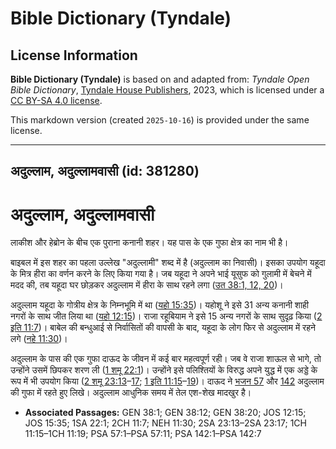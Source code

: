 # Bible Dictionary (Tyndale)

## License Information

**Bible Dictionary (Tyndale)** is based on and adapted from: _Tyndale Open Bible Dictionary_, [Tyndale House Publishers](https://tyndaleopenresources.com/), 2023, which is licensed under a [CC BY-SA 4.0 license](https://creativecommons.org/licenses/by-sa/4.0/legalcode.en).

This markdown version (created `2025-10-16`) is provided under the same license.



--------------------------------

## अदुल्लाम, अदुल्लामवासी (id: 381280)

अदुल्लाम, अदुल्लामवासी
======================

लाकीश और हेब्रोन के बीच एक पुराना कनानी शहर। यह पास के एक गुफा क्षेत्र का नाम भी है।

बाइबल में इस शहर का पहला उल्लेख "अदुल्लामी" शब्द में है (अदुल्लाम का निवासी)। इसका उपयोग यहूदा के मित्र हीरा का वर्णन करने के लिए किया गया है। जब यहूदा ने अपने भाई यूसुफ को गुलामी में बेचने में मदद की, तब यहूदा घर छोड़कर अदुल्लाम में हीरा के साथ रहने लगा ([उत 38:1, 12, 20](https://ref.ly/Gen38:1,Gen38:12,Gen38:20))।

अदुल्लाम यहूदा के गोत्रीय क्षेत्र के निम्नभूमि में था ([यहो 15:35](https://ref.ly/Josh15:35))। यहोशू ने इसे 31 अन्य कनानी शाही नगरों के साथ जीत लिया था ([यहो 12:15](https://ref.ly/Josh12:15))। राजा रहूबियाम ने इसे 15 अन्य नगरों के साथ सुदृढ़ किया ([2 इति 11:7](https://ref.ly/2Chr11:7))। बाबेल की बन्धुआई से निर्वासितों की वापसी के बाद, यहूदा के लोग फिर से अदुल्लाम में रहने लगे ([नहे 11:30](https://ref.ly/Neh11:30))।

अदुल्लाम के पास की एक गुफा दाऊद के जीवन में कई बार महत्वपूर्ण रही। जब वे राजा शाऊल से भागे, तो उन्होंने उसमें छिपकर शरण ली ([1 शमू 22:1](https://ref.ly/1Sam22:1))। उन्होंने इसे पलिश्तियों के विरुद्ध अपने युद्ध में एक अड्डे के रूप में भी उपयोग किया ([2 शमू 23:13](https://ref.ly/2Sam23:13-2Sam23:17)–[17](https://ref.ly/2Sam23:13-2Sam23:17); [1 इति 11:15](https://ref.ly/1Chr11:15-1Chr11:19)–[19](https://ref.ly/1Chr11:15-1Chr11:19))। दाऊद ने [भजन 57](https://ref.ly/Ps57:1-Ps57:11) और [142](https://ref.ly/Ps142:1-Ps142:7) अदुल्लाम की गुफा में रहते हुए लिखे। अदुल्लाम आधुनिक समय में तेल एश\-शेख मादखुर है।

* **Associated Passages:** GEN 38:1; GEN 38:12; GEN 38:20; JOS 12:15; JOS 15:35; 1SA 22:1; 2CH 11:7; NEH 11:30; 2SA 23:13–2SA 23:17; 1CH 11:15–1CH 11:19; PSA 57:1–PSA 57:11; PSA 142:1–PSA 142:7

